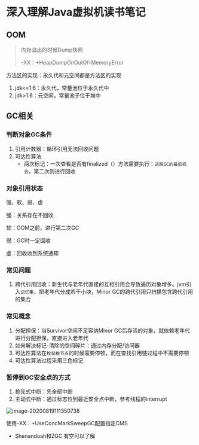 # 深入理解Java虚拟机读书笔记

## OOM

> 内存溢出的时候Dump快照
>
>  -XX：+HeapDumpOnOutOf-MemoryError

 

方法区的实现：永久代和元空间都是方法区的实现

1. jdk<=1.6：永久代，常量池位于永久代中
2. jdk>1.6：元空间，常量池子位于堆中



## GC相关

### 判断对象GC条件

1. 引用计数器：循环引用无法回收问题
2. 可达性算法
   - 两次标记：一次查看是否有finalized（）方法需要执行：`逃脱GC的最后机会`，第二次则进行回收

### 对象引用状态

强、软、弱、虚

强：关系存在不回收

软：OOM之前，进行第二次GC

弱：GC时一定回收

虚：回收收到系统通知

### 常见问题

1. 跨代引用回收：新生代与老年代直接的互相引用会导致遍历对象增多。jvm引入`记忆集`，把老年代分成若干小块，Minor GC的跨代引用只扫描包含跨代引用的集合

### 常见概念

1. 分配担保：当Survivor空间不足容纳Minor GC后存活的对象，就依赖老年代进行分配担保，直接进入老年代
2. 如何解决标记-清除的空间碎片：通过内存分配/访问器
3. 可达性算法在`枚举根节点`的时候需要停顿，而在查找引用链过程中不需要停顿
4. 可达性算法过程采用三色标记

### 暂停到GC安全点的方式

1. 抢先式中断：先全部中断
2. 主动式中断：通过标志位到最近安全点中断，参考线程的interrupt

![image-20200819111350738](https://gitee.com/lwj156/picture/raw/master/image/mybatis/image-20200819111350738.png)

使用-XX：+UseConcMarkSweepGC配置指定CMS

- Shenandoah和ZGC 有空可以了解

